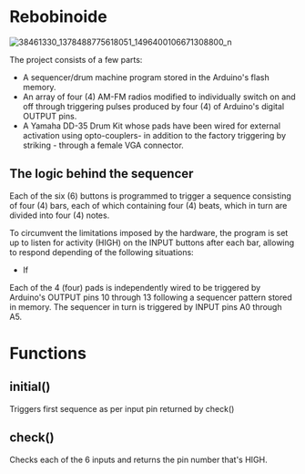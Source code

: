 Rebobinoide 
===========

![38461330_1378488775618051_1496400106671308800_n](https://user-images.githubusercontent.com/55008098/64902170-50f14a00-d657-11e9-9160-7df829bea61e.jpg)

The project consists of a few parts:
* A sequencer/drum machine program stored in the Arduino's flash memory.
* An array of four (4) AM-FM radios modified to individually switch on and off through triggering pulses produced by four (4) of Arduino's digital OUTPUT pins.
* A Yamaha DD-35 Drum Kit whose pads have been wired for external activation using opto-couplers- in addition to the factory triggering by striking - through a female VGA connector.

## The logic behind the sequencer

Each of the six (6) buttons is programmed to trigger a sequence consisting of four (4) bars, each of which containing four (4) beats, which in turn are divided into four (4) notes.

To circumvent the limitations imposed by the hardware, the program is set up to listen for activity (HIGH) on the INPUT buttons after each bar, allowing to respond depending of the following situations:

* If 

Each of the 4 (four) pads is independently wired to be triggered by Arduino's OUTPUT pins 10 through 13 following a sequencer pattern stored in memory. The sequencer in turn is triggered by INPUT pins A0 through A5.

Functions
=========

## initial()
Triggers first sequence as per input pin returned by check()

## check()
Checks each of the 6 inputs and returns the pin number that's HIGH.









